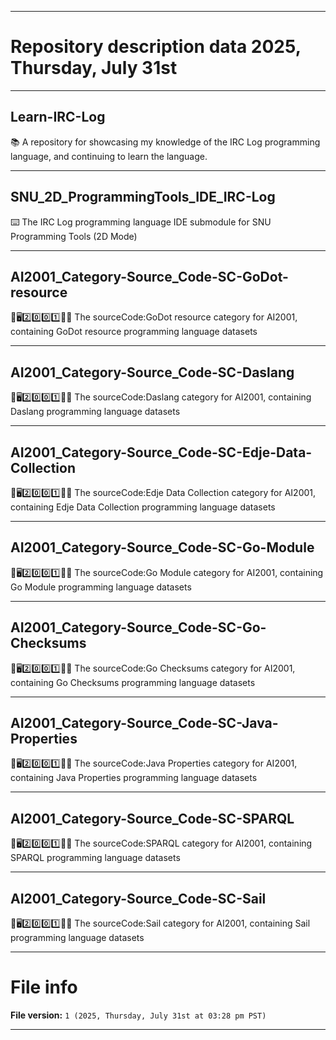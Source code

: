 
***

# Repository description data 2025, Thursday, July 31st

---

## Learn-IRC-Log

📚️ A repository for showcasing my knowledge of the IRC Log programming language, and continuing to learn the language. 

---

## SNU_2D_ProgrammingTools_IDE_IRC-Log

⌨️ The IRC Log programming language IDE submodule for SNU Programming Tools (2D Mode)

---

## AI2001_Category-Source_Code-SC-GoDot-resource

🧠️🖥️2️⃣️0️⃣️0️⃣️1️⃣️💾️📜️ The sourceCode:GoDot resource category for AI2001, containing GoDot resource programming language datasets

---

## AI2001_Category-Source_Code-SC-Daslang

🧠️🖥️2️⃣️0️⃣️0️⃣️1️⃣️💾️📜️ The sourceCode:Daslang category for AI2001, containing Daslang programming language datasets

---

## AI2001_Category-Source_Code-SC-Edje-Data-Collection

🧠️🖥️2️⃣️0️⃣️0️⃣️1️⃣️💾️📜️ The sourceCode:Edje Data Collection category for AI2001, containing Edje Data Collection programming language datasets

---

## AI2001_Category-Source_Code-SC-Go-Module

🧠️🖥️2️⃣️0️⃣️0️⃣️1️⃣️💾️📜️ The sourceCode:Go Module category for AI2001, containing Go Module programming language datasets

---

## AI2001_Category-Source_Code-SC-Go-Checksums

🧠️🖥️2️⃣️0️⃣️0️⃣️1️⃣️💾️📜️ The sourceCode:Go Checksums category for AI2001, containing Go Checksums programming language datasets

---

## AI2001_Category-Source_Code-SC-Java-Properties

🧠️🖥️2️⃣️0️⃣️0️⃣️1️⃣️💾️📜️ The sourceCode:Java Properties category for AI2001, containing Java Properties programming language datasets

---

## AI2001_Category-Source_Code-SC-SPARQL

🧠️🖥️2️⃣️0️⃣️0️⃣️1️⃣️💾️📜️ The sourceCode:SPARQL category for AI2001, containing SPARQL programming language datasets

---

## AI2001_Category-Source_Code-SC-Sail

🧠️🖥️2️⃣️0️⃣️0️⃣️1️⃣️💾️📜️ The sourceCode:Sail category for AI2001, containing Sail programming language datasets

***

# File info

**File version:** `1 (2025, Thursday, July 31st at 03:28 pm PST)`

***

